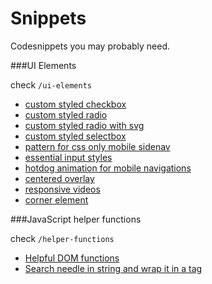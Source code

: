 # Snippets

Codesnippets you may probably need.

###UI Elements

check `/ui-elements`

* [custom styled checkbox](https://github.com/Netural/Snippets/tree/master/ui-elements/checkbox)
* [custom styled radio](https://github.com/Netural/Snippets/tree/master/ui-elements/radiobox)
* [custom styled radio with svg](https://github.com/Netural/Snippets/tree/master/ui-elements/radio-svg)
* [custom styled selectbox](https://github.com/Netural/Snippets/tree/master/ui-elements/select)
* [pattern for css only mobile sidenav](https://github.com/Netural/Snippets/tree/master/ui-elements/mobilenav)
* [essential input styles](https://github.com/Netural/Snippets/tree/master/ui-elements/input)
* [hotdog animation for mobile navigations](https://github.com/Netural/Snippets/tree/master/ui-elements/hotdog)
* [centered overlay](https://github.com/Netural/Snippets/tree/master/ui-elements/centered-overlay)
* [responsive videos](https://github.com/Netural/Snippets/tree/master/ui-elements/responsive-video)
* [corner element](https://github.com/Netural/Snippets/tree/master/ui-elements/corner)

###JavaScript helper functions

check `/helper-functions`

* [Helpful DOM functions](https://github.com/Netural/Snippets/tree/master/helper-functions/dom-helper-functions)
* [Search needle in string and wrap it in a tag](https://github.com/Netural/Snippets/tree/master/helper-functions/search-highlight-needle)
